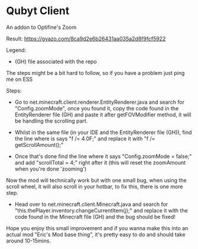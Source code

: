 # Qubyt Client
An addon to Optifine's Zoom

Result: https://gyazo.com/8ca9d2e6b26431aa035a2d8f9fcf5922

Legend:
- (GH) file associated with the repo

The steps might be a bit hard to follow, so if you have a problem just ping me on ESS

Steps:
- Go to net.minecraft.client.renderer.EntityRenderer.java and search for "Config.zoomMode", once you found it, copy the code found in the EntityRenderer file (GH) and paste it after getFOVModifier method, it will be handling the scrolling part.

- Whilst in the same file (in your IDE and the EntityRenderer file (GH)), find the line where is says "f /= 4.0F;" and replace it with "f /= getScrollAmount();"
- Once that's done find the line where it says "Config.zoomMode = false;" and add "scrollTotal = 4;" right after it (this will reset the zoomAmount when you're done 'zooming')

Now the mod will technically work but with one small bug, when using the scroll wheel, it will also scroll in your hotbar, to fix this, there is one more step.

- Head over to net.minecraft.client.Minecraft.java and search for "this.thePlayer.inventory.changeCurrentItem(j);" and replace it with the code found in the Minecraft file (GH) and the bug should be fixed!

Hope you enjoy this small improvement and if you wanna make this into an actual mod "Eric's Mod base thing", it's pretty easy to do and should take around 10-15mins.
